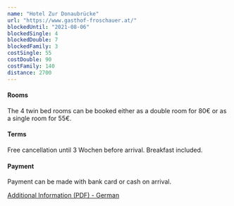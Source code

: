 ```yaml
---
name: "Hotel Zur Donaubrücke"
url: "https://www.gasthof-froschauer.at/"
blockedUntil: "2021-08-06"
blockedSingle: 4
blockedDouble: 7
blockedFamily: 3
costSingle: 55
costDouble: 90
costFamily: 140
distance: 2700
---
```


#### Rooms

The 4 twin bed rooms can be booked either as a double room for 80€ or as a single room for 55€.

#### Terms

Free cancellation until 3 Wochen before arrival. Breakfast included.

#### Payment

Payment can be made with bank card or cash on arrival.

[Additional Information (PDF) - German](https://www.gasthof-froschauer.at/downloads/Folder_%202017.pdf)
